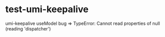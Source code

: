 # test-umi-keepalive
umi-keepalive   useModel bug => TypeError: Cannot read properties of null (reading 'dispatcher')
